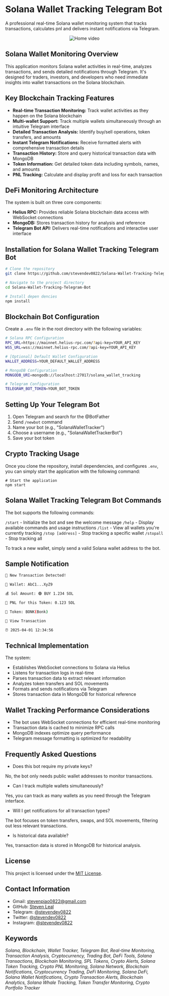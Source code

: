 # Solana Wallet Tracking Telegram Bot

A professional real-time Solana wallet monitoring system that tracks transactions, calculates pnl and delivers instant notifications via Telegram.

<p align="center">
  <img src="https://github.com/stevendev0822/Solana-Wallet-Tracking-Telegram-Bot-Portfolio/blob/main/public/Usage.gif" alt="Home video">
</p>

## Solana Wallet Monitoring Overview

This application monitors Solana wallet activities in real-time, analyzes transactions, and sends detailed notifications through Telegram. It's designed for traders, investors, and developers who need immediate insights into wallet transactions on the Solana blockchain.

## Key Blockchain Tracking Features

- <b>Real-time Transaction Monitoring:</b> Track wallet activities as they happen on the Solana blockchain
- <b>Multi-wallet Support:</b> Track multiple wallets simultaneously through an intuitive Telegram interface
- <b>Detailed Transaction Analysis:</b> Identify buy/sell operations, token transfers, and amounts
- <b>Instant Telegram Notifications:</b> Receive formatted alerts with comprehensive transaction details
- <b>Transaction History:</b> Store and query historical transaction data with MongoDB
- <b>Token Information:</b> Get detailed token data including symbols, names, and amounts
- <b> PNL Tracking:</b> Calculate and display profit and loss for each transaction

## DeFi Monitoring Architecture

The system is built on three core components:

- <b>Helius RPC:</b> Provides reliable Solana blockchain data access with WebSocket connections
- <b>MongoDB:</b> Stores transaction history for analysis and reference
- <b>Telegram Bot API:</b> Delivers real-time notifications and interactive user interface

## Installation for Solana Wallet Tracking Telegram Bot

```bash
# Clone the repository
git clone https://github.com/stevendev0822/Solana-Wallet-Tracking-Telegram-Bot.git

# Navigate to the project directory
cd Solana-Wallet-Tracking-Telegram-Bot

# Install depen dencies
npm install

```

## Blockchain Bot Configuration

Create a `.env` file in the root directory with the following variables:

```bash
# Solana RPC Configuration
RPC_URL=https://mainnet.helius-rpc.com/?api-key=YOUR_API_KEY
WSS_URL=wss://mainnet.helius-rpc.com/?api-key=YOUR_API_KEY

# [Optional] Default Wallet Configuration
WALLET_ADDRESS=YOUR_DEFAULT_WALLET_ADDRESS

# MongoDB Configuration
MONGODB_URI=mongodb://localhost:27017/solana_wallet_tracking

# Telegram Configuration
TELEGRAM_BOT_TOKEN=YOUR_BOT_TOKEN
```

## Setting Up Your Telegram Bot

1. Open Telegram and search for the @BotFather
2. Send `/newbot` command
3. Name your bot (e.g., "SolanaWalletTracker")
4. Choose a username (e.g., "SolanaWalletTrackerBot")
5. Save your bot token


## Crypto Tracking Usage

Once you clone the repository, install dependencies, and configures `.env`, you can simply start the application with the following command:

```
# Start the application
npm start
```

## Solana Wallet Tracking Telegram Bot Commands

The bot supports the following commands:

`/start` - Initialize the bot and see the welcome message
`/help` - Display available commands and usage instructions
`/list` - View all wallets you're currently tracking
`/stop [address]` - Stop tracking a specific wallet
`/stopall` - Stop tracking all 


To track a new wallet, simply send a valid Solana wallet address to the bot.


## Sample Notification

```bash
🔔 New Transaction Detected!

👛 Wallet: AbC1...XyZ9

💰 Sol Amount: 🟢 BUY 1.234 SOL

💸 PNL for this Token: 0.123 SOL

🚀 Token: BONK(Bonk)

🔗 View Transaction

⏰ 2025-04-01 12:34:56
```

## Technical Implementation

The system:

- Establishes WebSocket connections to Solana via Helius
- Listens for transaction logs in real-time
- Parses transaction data to extract relevant information
- Analyzes token transfers and SOL movements
- Formats and sends notifications via Telegram
- Stores transaction data in MongoDB for historical reference


## Wallet Tracking Performance Considerations

- The bot uses WebSocket connections for efficient real-time monitoring
- Transaction data is cached to minimize RPC calls
- MongoDB indexes optimize query performance
- Telegram message formatting is optimized for readability


## Frequently Asked Questions

- Does this bot require my private keys? 

No, the bot only needs public wallet addresses to monitor transactions.

- Can I track multiple wallets simultaneously? 

Yes, you can track as many wallets as you need through the Telegram interface.

- Will I get notifications for all transaction types? 

The bot focuses on token transfers, swaps, and SOL movements, filtering out less relevant transactions.

- Is historical data available? 

Yes, transaction data is stored in MongoDB for historical analysis.

## License
This project is licensed under the [MIT License](./LICENSE).

## Contact Information

- Gmail: [stevenpiao0822@gmail.com](mailto:stevenpiao0822@gmail.com)
- GitHub: [Steven Leal](https://github.com/stevendev0822)
- Telegram: [@stevendev0822](https://t.me/stevendev0822)
- Twitter: [@stevendev0822](https://twitter.com/stevendev0822)
- Instagram: [@stevendev0822](https://www.instagram.com/stevendev0822/)


## Keywords
<i> Solana, Blockchain, Wallet Tracker, Telegram Bot, Real-time Monitoring, Transaction Analysis, Cryptocurrency, Trading Bot, DeFi Tools, Solana Transactions, Blockchain Monitoring, SPL Tokens, Crypto Alerts, Solana Token Tracking, Crypto PNL Monitoring, Solana Network, Blockchain Notifications, Cryptocurrency Trading, DeFi Monitoring, Solana DeFi, Solana Wallet Notifications, Crypto Transaction Alerts, Blockchain Analytics, Solana Whale Tracking, Token Transfer Monitoring, Crypto Portfolio Tracker</i>